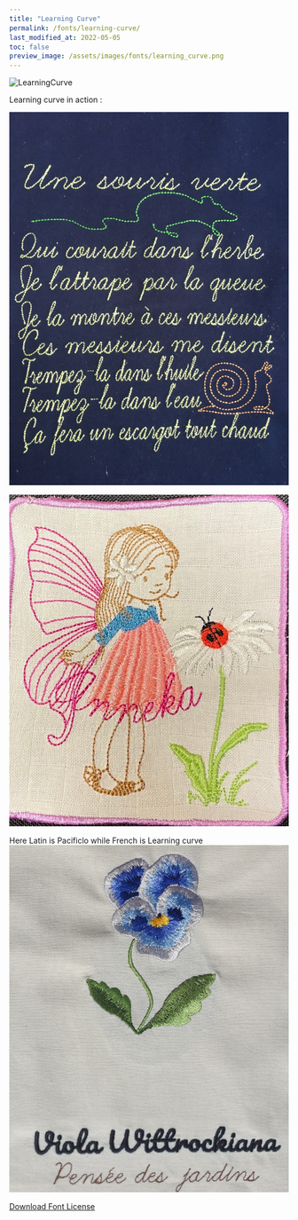 ```yaml
---
title: "Learning Curve"
permalink: /fonts/learning-curve/
last_modified_at: 2022-05-05
toc: false
preview_image: /assets/images/fonts/learning_curve.png
---
```

![LearningCurve](/assets/images/fonts/learning_curve.png)

Learning curve in action : 

![LearningCurve3](/assets/images/fonts/learning_curve3.jpg)

![LearningCurve2](/assets/images/fonts/learningcurve2.jpg)

Here Latin is Pacificlo while French is Learning curve
![Pacificlo2](/assets/images/fonts/pacificlolearning.jpg)

[Download Font License](https://github.com/inkstitch/inkstitch/tree/main/fonts/learning_curve/LICENSE)
